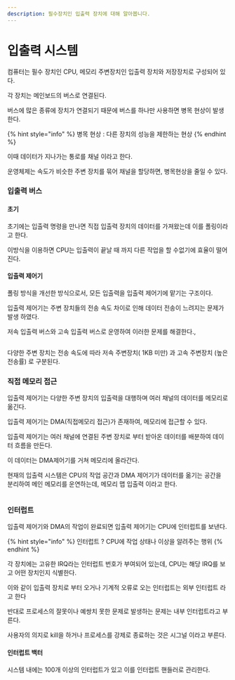 ```yaml
---
description: 필수장치인 입출력 장치에 대해 알아봅니다.
---
```


# 입출력 시스템

컴퓨터는 필수 장치인 CPU, 메모리 주변장치인 입출력 장치와 저장장치로 구성되어 있다.

각 장치는 메인보드의 버스로 연결된다.

버스에 많은 종류에 장치가 연결되기 때문에 버스를 하나만 사용하면 병목 현상이 발생한다.

{% hint style="info" %}
병목 현상 : 다른 장치의 성능을 제한하는 현상
{% endhint %}

이때 데이터가 지나가는 통로를 채널 이라고 한다.

운영체제는 속도가 비슷한 주변 장치를 묶어 채널을 할당하면, 병목현상을 줄일 수 있다.



### 입출력 버스

#### 초기

초기에는 입출력 명령을 만나면 직접 입출력 장치의 데이터를 가져왔는데 이를 폴링이라고 한다.

이방식을 이용하면 CPU는 입출력이 끝날 때 까지 다른 작업을 할 수없기에 효율이 떨어진다.



#### 입출력 제어기

폴링 방식을 개선한 방식으로서, 모든 입출력을 입출력 제어기에 맡기는 구조이다.



입출력 제어기는 주변 장치들의 전송 속도 차이로 인해 데이터 전송이 느려지는 문제가 발생 하였다.

저속 입출력 버스와 고속 입출력 버스로 운영하여 이러한 문제를 해결한다.,

<img src="../../.gitbook/assets/file.drawing (1) (1) (3).svg" alt="" class="gitbook-drawing">

다양한 주변 장치는 전송 속도에 따라 저속 주변장치( 1KB 미만) 과 고속 주변장치 (높은 전송률) 로 구분된다.



### 직접 메모리 접근

입출력 제어기는 다양한 주변 장치의 입출력을 대행하며 여러 채널의 데이터를 메모리로 옮긴다.

입출력 제어기는 DMA(직접메모리 접근)가 존재하여, 메모리에 접근할 수 있다.

입출력 제어기는 여러 채널에 연결된 주변 장치로 부터 받아온 데이터를 배분하여 데이터 흐름을 만든다.

이 데이터는 DMA제어기를 거쳐 메모리에 올라간다.

현재의 입출력 시스템은 CPU의 작업 공간과 DMA 제어기가 데이터를 옮기는 공간을 분리하여 메인 메모리를 운연하는데, 메모리 맵 입출력 이라고 한다.

<img src="../../.gitbook/assets/file.drawing (1) (9).svg" alt="" class="gitbook-drawing">

### 인터럽트

입출력 제어기와 DMA의 작업이 완료되면 입출력 제어기는 CPU에 인터럽트를 보낸다.

{% hint style="info" %}
인터럽트 ? CPU에 작업 상태나 이상을 알려주는 행위
{% endhint %}

각 장치에는 고유한 IRQ라는 인터럽트 번호가 부여되어 있는데, CPU는 해당 IRQ를 보고 어떤 장치인지 식별한다.

이와 같이 입출력 장치로 부터 오거나 기계적 오류로 오는 인터럽트는 외부 인터럽트 라고 한다

반대로 프로세스의 잘못이나 예쌍치 못한 문제로 발생하는 문제는 내부 인터럽트라고 부른다.

사용자의 의지로 kill을 하거나 프로세스를 강제로 종료하는 것은 시그널 이라고 부른다.

#### 인터럽트 백터

시스템 내에는 100개 이상의 인터럽트가 있고 이를 인터럽트 핸들러로 관리한다.

